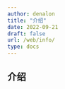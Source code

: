 ```yaml
---
author: denalon
title: "介绍"
date: 2022-09-21
draft: false
url: /web/info/
type: docs
---
```



## 介绍